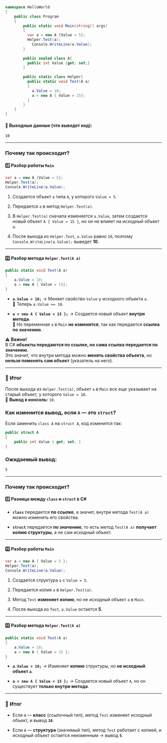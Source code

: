 ```csharp
namespace HelloWorld
{
	public class Program
	{
		public static void Main(string[] args)
		{
		  var a = new A {Value = 5};
		  Helper.Test(a);
			Console.WriteLine(a.Value);
		}
		
		public sealed class A{
		  public int Value {get; set;}
		}
		
		public static class Helper{
		  public static void Test(A a)
		  {
		    a.Value = 10;
		    a = new A { Value = 15};
		  }
		}
	}
}
```
#### 🔹 **Выходные данные (что выведет код)**:

```
10
```

---

### **Почему так происходит?**

#### **1️⃣ Разбор работы `Main`**

```csharp
var a = new A {Value = 5};
Helper.Test(a);
Console.WriteLine(a.Value);
```

1. Создается объект `a` типа `A`, у которого `Value = 5`.
    
2. Передается `a` в метод `Helper.Test(a)`.
    
3. В `Helper.Test(a)` сначала изменяется `a.Value`, затем создается новый объект `A { Value = 15 }`, но он не влияет на исходный объект `a`.
    
4. После выхода из `Helper.Test`, `a.Value` равно `10`, поэтому `Console.WriteLine(a.Value);` выведет **10**.
    

---

#### **2️⃣ Разбор метода `Helper.Test(A a)`**

```csharp
public static void Test(A a)
{
    a.Value = 10;
    a = new A { Value = 15};
}
```

- **`a.Value = 10;`** → Меняет свойство `Value` у исходного объекта `a`.  
    🔹 Теперь `a.Value == 10`.
    
- **`a = new A { Value = 15 };`** → Создается новый объект **внутри метода**.  
    🔹 Но переменная `a` в `Main` **не изменится**, так как передается **ссылка по значению**.
    

⚠️ **Важно!**  
В C# **объекты передаются по ссылке, но сама ссылка передается по значению**.  
Это значит, что внутри метода можно **менять свойства объекта**, но **нельзя поменять сам объект** (указатель на него).

---

### **🔹 Итог**

После выхода из `Helper.Test(a)`, объект `a` в `Main` все еще указывает на старый объект, у которого `Value = 10`.  
🔹 **Вывод в консоль:** `10`.

### **Как изменится вывод, если `A` — это `struct`?**

Если заменить `class A` на `struct A`, код изменится так:

```csharp
public struct A
{
    public int Value { get; set; }
}
```

### **Ожидаемый вывод:**

```
5
```

---

### **Почему так происходит?**

#### **1️⃣ Разница между `class` и `struct` в C#**

- **`class`** передается **по ссылке**, а значит, внутри метода `Test(A a)` можно изменить его свойства.
    
- **`struct`** передается **по значению**, то есть метод `Test(A a)` **получает копию структуры**, а не сам исходный объект.
    

---

#### **2️⃣ Разбор работы `Main`**

```csharp
var a = new A { Value = 5 };
Helper.Test(a);
Console.WriteLine(a.Value);
```

1. Создается структура `a` с `Value = 5`.
    
2. Передается копия `a` в `Helper.Test(a)`.
    
3. Метод `Test` **изменяет копию**, но не исходный объект `a` в `Main`.
    
4. После выхода из `Test`, `a.Value` остается **5**.
    

---

#### **3️⃣ Разбор метода `Helper.Test(A a)`**

```csharp
public static void Test(A a)
{
    a.Value = 10;
    a = new A { Value = 15 };
}
```

- **`a.Value = 10;`** → Изменяет **копию** структуры, но **не исходный объект `a`**.
    
- **`a = new A { Value = 15 };`** → Создается новый объект `A`, но он существует **только внутри метода**.
    

---

### **🔹 Итог**

- Если `A` — **класс** (ссылочный тип), метод `Test` изменяет исходный объект, и вывод **`10`**.
    
- Если `A` — **структура** (значимый тип), метод `Test` работает с копией, и исходный объект остается неизменным → вывод **`5`**.
